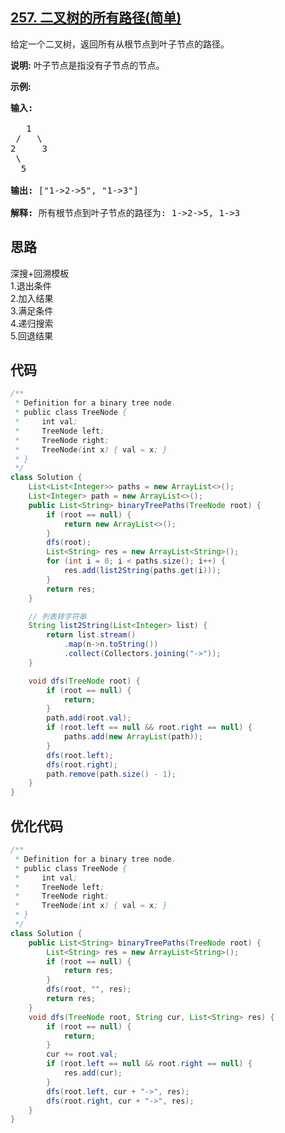 ## [257. 二叉树的所有路径(简单)](https://leetcode-cn.com/problems/binary-tree-paths/)
<div class="notranslate"><p>给定一个二叉树，返回所有从根节点到叶子节点的路径。</p>

<p><strong>说明:</strong>&nbsp;叶子节点是指没有子节点的节点。</p>

<p><strong>示例:</strong></p>

<pre><strong>输入:</strong>

   1
 /   \
2     3
 \
  5

<strong>输出:</strong> ["1-&gt;2-&gt;5", "1-&gt;3"]

<strong>解释:</strong> 所有根节点到叶子节点的路径为: 1-&gt;2-&gt;5, 1-&gt;3</pre>
</div>

## 思路
深搜+回溯模板  
1.退出条件  
2.加入结果  
3.满足条件  
4.递归搜索  
5.回退结果

## 代码
```java
/**
 * Definition for a binary tree node.
 * public class TreeNode {
 *     int val;
 *     TreeNode left;
 *     TreeNode right;
 *     TreeNode(int x) { val = x; }
 * }
 */
class Solution {
    List<List<Integer>> paths = new ArrayList<>();
    List<Integer> path = new ArrayList<>();
    public List<String> binaryTreePaths(TreeNode root) {
        if (root == null) {
            return new ArrayList<>();
        }
        dfs(root);
        List<String> res = new ArrayList<String>();
        for (int i = 0; i < paths.size(); i++) {
            res.add(list2String(paths.get(i)));
        }
        return res;
    }

    // 列表转字符串
    String list2String(List<Integer> list) {
        return list.stream()
            .map(n->n.toString())
            .collect(Collectors.joining("->"));
    }

    void dfs(TreeNode root) {
        if (root == null) {
            return;
        }
        path.add(root.val);
        if (root.left == null && root.right == null) {
            paths.add(new ArrayList(path));
        }
        dfs(root.left);
        dfs(root.right);
        path.remove(path.size() - 1);
    }
}
```

## 优化代码
```java
/**
 * Definition for a binary tree node.
 * public class TreeNode {
 *     int val;
 *     TreeNode left;
 *     TreeNode right;
 *     TreeNode(int x) { val = x; }
 * }
 */
class Solution {
    public List<String> binaryTreePaths(TreeNode root) {
        List<String> res = new ArrayList<String>();
        if (root == null) {
            return res;
        }
        dfs(root, "", res);
        return res;
    }
    void dfs(TreeNode root, String cur, List<String> res) {
        if (root == null) {
            return;
        }
        cur += root.val;
        if (root.left == null && root.right == null) {
            res.add(cur);
        }
        dfs(root.left, cur + "->", res);
        dfs(root.right, cur + "->", res);
    }
}
```